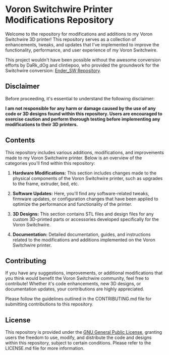 # Voron Switchwire Printer Modifications Repository

Welcome to the repository for modifications and additions to my Voron Switchwire 3D printer! This repository serves as a collection of enhancements, tweaks, and updates that I've implemented to improve the functionality, performance, and user experience of my Voron Switchwire.

This project wouldn't have been possible without the awesome conversion efforts by DaRk_dOg and clintiepoo, who provided the groundwork for the Switchwire conversion: [Ender_SW Repository](https://github.com/boubounokefalos/Ender_SW).

## Disclaimer

Before proceeding, it's essential to understand the following disclaimer:

**I am not responsible for any harm or damage caused by the use of any code or 3D designs found within this repository. Users are encouraged to exercise caution and perform thorough testing before implementing any modifications to their 3D printers.**

## Contents

This repository includes various additions, modifications, and improvements made to my Voron Switchwire printer. Below is an overview of the categories you'll find within this repository:

1. **Hardware Modifications:** This section includes changes made to the physical components of the Voron Switchwire printer, such as upgrades to the frame, extruder, bed, etc.

2. **Software Updates:** Here, you'll find any software-related tweaks, firmware updates, or configuration changes that have been applied to optimize the performance and functionality of the printer.

3. **3D Designs:** This section contains STL files and design files for any custom 3D-printed parts or accessories developed specifically for the Voron Switchwire.

4. **Documentation:** Detailed documentation, guides, and instructions related to the modifications and additions implemented on the Voron Switchwire printer.

## Contributing

If you have any suggestions, improvements, or additional modifications that you think would benefit the Voron Switchwire community, feel free to contribute! Whether it's code enhancements, new 3D designs, or documentation updates, your contributions are highly appreciated.

Please follow the guidelines outlined in the CONTRIBUTING.md file for submitting contributions to this repository.

## License

This repository is provided under the [GNU General Public License](LICENSE.md), granting users the freedom to use, modify, and distribute the code and designs within this repository, subject to certain conditions. Please refer to the LICENSE.md file for more information.
